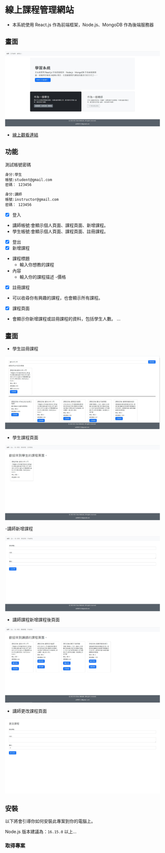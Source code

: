 # 線上課程管理網站


* 本系統使用 React.js 作為前端框架，Node.js、MongoDB 作為後端服務器

## 畫面

![專案封面圖](./image/p1.jpg)

* [線上觀看連結](https://project-9-frontend.onrender.com/)
  
## 功能

測試帳號密碼

```bash
身分:學生
帳號:student@gmail.com
密碼： 123456
```
```bash
身分:講師
帳號:instructor@gmail.com
密碼： 123456
```
- [x] 登入
- 講師帳號:會顯示個人頁面、課程頁面、新增課程。
- 學生帳號:會顯示個人頁面、課程頁面、註冊課程。
- [x] 登出
- [x] 新增課程
- 課程標題
     - 輸入你想教的課程
- 內容
     - 輸入你的課程描述
-價格
- [x] 註冊課程
- 可以收尋你有興趣的課程，也會顯示所有課程。
- [x] 課程頁面
- 會顯示你新增課程或註冊課程的資料，包括學生人數。
...

## 畫面

- 學生註冊課程

![註冊封面圖](./image/p2.jpg)

- 學生課程頁面

![註冊封面圖](./image/p3.jpg)

-講師新增課程

![講師新增課程封面圖](./image/p4.jpg)

- 講師課程新增課程後頁面

![講師課程頁面封面圖](./image/p5.jpg)

- 講師更改課程頁面

![講師更改課程頁面封面圖](./image/p6.jpg)
  
## 安裝

以下將會引導你如何安裝此專案到你的電腦上。

Node.js 版本建議為：`16.15.0` 以上...

### 取得專案
